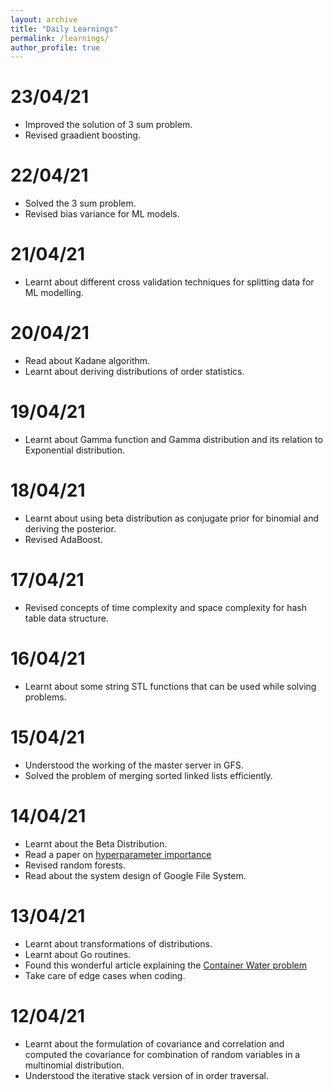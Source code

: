 ```yaml
---
layout: archive
title: "Daily Learnings"
permalink: /learnings/
author_profile: true
---
```

# 23/04/21
* Improved the solution of 3 sum problem.
* Revised graadient boosting.

# 22/04/21
* Solved the 3 sum problem.
* Revised bias variance for ML models. 

# 21/04/21
* Learnt about different cross validation techniques for splitting data for ML modelling.

# 20/04/21
* Read about Kadane algorithm.
* Learnt about deriving distributions of order statistics.

# 19/04/21
* Learnt about Gamma function and Gamma distribution and its relation to Exponential distribution.

# 18/04/21
* Learnt about using beta distribution as conjugate prior for binomial and deriving the posterior.
* Revised AdaBoost.

# 17/04/21
* Revised concepts of time complexity and space complexity for hash table data structure.

# 16/04/21
* Learnt about some string STL functions that can be used while solving problems.

# 15/04/21
* Understood the working of the master server in GFS.
* Solved the problem of merging sorted linked lists efficiently.

# 14/04/21
* Learnt about the Beta Distribution.
* Read a paper on [hyperparameter importance](http://proceedings.mlr.press/v32/hutter14.html)
* Revised random forests.
* Read about the system design of Google File System.

# 13/04/21
* Learnt about transformations of distributions.
* Learnt about Go routines.
* Found this wonderful article explaining the [Container Water problem](https://leimao.github.io/blog/Proof-Container-With-Most-Water-Problem/)
* Take care of edge cases when coding.


# 12/04/21
* Learnt about the formulation of covariance and correlation and computed the covariance for combination of random variables in a multinomial distribution.
* Understood the iterative stack version of in order traversal.
